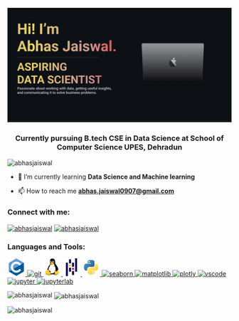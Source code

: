 [![MasterHead](https://github.com/Abhasjaiswal/Abhasjaiswal/blob/main/Make%20your%20README.png)](https://github.com/Abhasjaiswal)

<h3 align="center">Currently pursuing B.tech CSE in Data Science at School of Computer Science UPES, Dehradun</h3>

<p align="left"> <img src="https://komarev.com/ghpvc/?username=abhasjaiswal&label=Profile%20views&color=0e75b6&style=flat" alt="abhasjaiswal" /> </p>

- 🌱 I’m currently learning **Data Science and Machine learning**

- 📫 How to reach me **abhas.jaiswal0907@gmail.com**

<h3 align="left">Connect with me:</h3>
<p align="left">
<a href="https://linkedin.com/in/abhasjaiswal" target="blank"><img align="center" src="https://raw.githubusercontent.com/rahuldkjain/github-profile-readme-generator/master/src/images/icons/Social/linked-in-alt.svg" alt="abhasjaiswal" height="30" width="40" /></a>
<a href="https://kaggle.com/abhasjaiswal" target="blank"><img align="center" src="https://raw.githubusercontent.com/rahuldkjain/github-profile-readme-generator/master/src/images/icons/Social/kaggle.svg" alt="abhasjaiswal" height="30" width="40" /></a>
</p>

<h3 align="left">Languages and Tools:</h3>
<p align="left">
  <a href="https://www.cprogramming.com/" target="_blank" rel="noreferrer"> <img src="https://raw.githubusercontent.com/devicons/devicon/master/icons/c/c-original.svg" alt="c" width="40" height="40"/> </a>
  <a href="https://git-scm.com/" target="_blank" rel="noreferrer"> <img src="https://www.vectorlogo.zone/logos/git-scm/git-scm-icon.svg" alt="git" width="40" height="40"/> </a>
  <a href="https://www.linux.org/" target="_blank" rel="noreferrer"> <img src="https://raw.githubusercontent.com/devicons/devicon/master/icons/linux/linux-original.svg" alt="linux" width="40" height="40"/> </a>
  <a href="https://pandas.pydata.org/" target="_blank" rel="noreferrer"> <img src="https://raw.githubusercontent.com/devicons/devicon/2ae2a900d2f041da66e950e4d48052658d850630/icons/pandas/pandas-original.svg" alt="pandas" width="40" height="40"/> </a>
  <a href="https://www.python.org" target="_blank" rel="noreferrer"> <img src="https://raw.githubusercontent.com/devicons/devicon/master/icons/python/python-original.svg" alt="python" width="40" height="40"/> </a>
  <a href="https://seaborn.pydata.org/" target="_blank" rel="noreferrer"> <img src="https://seaborn.pydata.org/_images/logo-mark-lightbg.svg" alt="seaborn" width="40" height="40"/> </a>
  <a href="https://matplotlib.org/" target="_blank" rel="noreferrer"> <img src="https://github.com/matplotlib/matplotlib/raw/main/doc/_static/logo2_compressed.svg" alt="matplotlib" height="40"/> </a>
  <a href="https://plotly.com/" target="_blank" rel="noreferrer"> <img src="https://images.plot.ly/plotly-documentation/thumbnail/plotly-logo.png" alt="plotly" height="40"/> </a>
  <a href="https://code.visualstudio.com/" target="_blank" rel="noreferrer"> <img src="https://img.icons8.com/fluent/48/000000/visual-studio-code-2019.png" alt="vscode" height="40"/> </a>
  <a href="https://jupyter.org/" target="_blank" rel="noreferrer"> <img src="https://upload.wikimedia.org/wikipedia/commons/thumb/3/38/Jupyter_logo.svg/883px-Jupyter_logo.svg.png" alt="jupyter" height="40"/> </a>
  <a href="https://jupyter.org/" target="_blank" rel="noreferrer"> <img src="https://upload.wikimedia.org/wikipedia/commons/thumb/3/38/Jupyter_logo.svg/883px-Jupyter_logo.svg.png" alt="jupyterlab" height="40"/> </a>
</p>


<p><img align="left" src="https://github-readme-stats.vercel.app/api/top-langs?username=abhasjaiswal&show_icons=true&locale=en&layout=compact" alt="abhasjaiswal" /></p>

<p>&nbsp;<img align="center" src="https://github-readme-stats.vercel.app/api?username=abhasjaiswal&show_icons=true&locale=en" alt="abhasjaiswal" /></p>

<p><img align="center" src="https://github-readme-streak-stats.herokuapp.com/?user=abhasjaiswal&" alt="abhasjaiswal" /></p>


